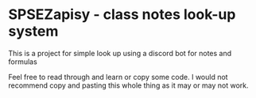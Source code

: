 # SPSEZapisy - class notes look-up system

This is a project for simple look up using a discord bot for notes and formulas

Feel free to read through and learn or copy some code. I would not recommend copy and pasting this whole thing as it may or may not work.
